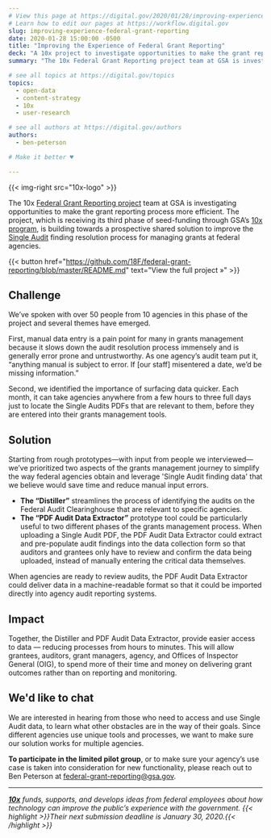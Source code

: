 ```yaml
---
# View this page at https://digital.gov/2020/01/28/improving-experience-federal-grant-reporting
# Learn how to edit our pages at https://workflow.digital.gov
slug: improving-experience-federal-grant-reporting
date: 2020-01-28 15:00:00 -0500
title: "Improving the Experience of Federal Grant Reporting"
deck: "A 10x project to investigate opportunities to make the grant reporting process more efficient."
summary: "The 10x Federal Grant Reporting project team at GSA is investigating opportunities to make the grant reporting process more efficient."

# see all topics at https://digital.gov/topics
topics:
  - open-data
  - content-strategy
  - 10x
  - user-research

# see all authors at https://digital.gov/authors
authors:
  - ben-peterson

# Make it better ♥

---
```


{{< img-right src="10x-logo" >}}

The 10x [Federal Grant Reporting project](https://github.com/18F/federal-grant-reporting/blob/master/README.md) team at GSA is investigating opportunities to make the grant reporting process more efficient. The project, which is receiving its third phase of seed-funding through GSA’s [10x program](http://10x.gsa.gov), is building towards a prospective shared solution to improve the [Single Audit](https://en.wikipedia.org/wiki/Single_Audit) finding resolution process for managing grants at federal agencies.

{{< button href="https://github.com/18F/federal-grant-reporting/blob/master/README.md" text="View the full project »" >}}

## Challenge

We’ve spoken with over 50 people from 10 agencies in this phase of the project and several themes have emerged.

First, manual data entry is a pain point for many in grants management because it slows down the audit resolution process immensely and is generally error prone and untrustworthy. As one agency’s audit team put it, “anything manual is subject to error. If [our staff] misentered a date, we’d be missing information.”

Second, we identified the importance of surfacing data quicker. Each month, it can take agencies anywhere from a few hours to three full days just to locate the Single Audits PDFs that are relevant to them, before they are entered into their grants management tools.

## Solution

Starting from rough prototypes—with input from people we interviewed—we’ve prioritized two aspects of the grants management journey to simplify the way federal agencies obtain and leverage 'Single Audit finding data' that we believe would save time and reduce manual input errors.

- **The “Distiller”** streamlines the process of identifying the audits on the Federal Audit Clearinghouse that are relevant to specific agencies.
- **The “PDF Audit Data Extractor”** prototype tool could be particularly useful to two different phases of the grants management process. When uploading a Single Audit PDF, the PDF Audit Data Extractor could extract and pre-populate audit findings into the data collection form so that auditors and grantees only have to review and confirm the data being uploaded, instead of manually entering the critical data themselves.

When agencies are ready to review audits, the PDF Audit Data Extractor could deliver data in a machine-readable format so that it could be imported directly into agency audit reporting systems.

## Impact

Together, the Distiller and PDF Audit Data Extractor, provide easier access to data — reducing processes from hours to minutes. This will allow grantees, auditors, grant managers, agency, and Offices of Inspector General (OIG), to spend more of their time and money on delivering grant outcomes rather than on reporting and monitoring.

## We'd like to chat

We are interested in hearing from those who need to access and use Single Audit data, to learn what other obstacles are in the way of their goals. Since different agencies use unique tools and processes, we want to make sure our solution works for multiple agencies.

**To participate in the limited pilot group**, or to make sure your agency’s use case is taken into consideration for new functionality, please reach out to Ben Peterson at [federal-grant-reporting@gsa.gov](mailto:federal-grant-reporting@gsa.gov).

---

_[**10x**](https://10x.gsa.gov/) funds, supports, and develops ideas from federal employees about how technology can improve the public’s experience with the government. {{< highlight >}}Their next submission deadline is January 30, 2020.{{< /highlight >}}_
